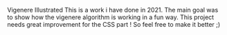 Vigenere Illustrated
This is a work i have done in 2021. 
The main goal was to show how the vigenere algorithm is working in a fun way. 
This project needs great improvement for the CSS part ! So feel free to make it better ;) 
